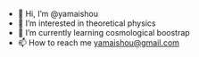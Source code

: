 - 👋 Hi, I’m @yamaishou
- 👀 I’m interested in theoretical physics
- 🌱 I’m currently learning cosmological boostrap
- 📫 How to reach me yamaishou@gmail.com

<!---
yamaishou/yamaishou is a ✨ special ✨ repository because its `README.md` (this file) appears on your GitHub profile.
You can click the Preview link to take a look at your changes.
--->
